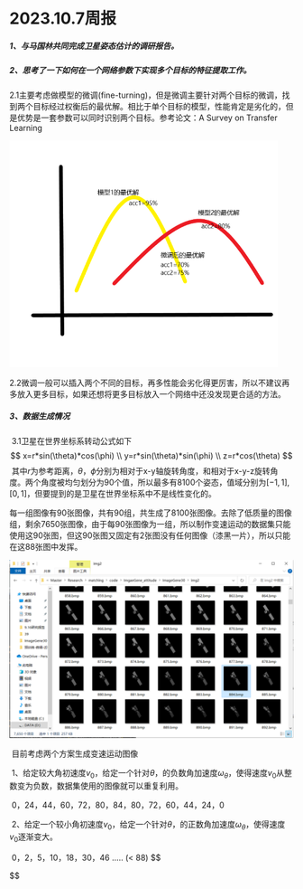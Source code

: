 # 2023.10.7周报

##### 1、与马国林共同完成卫星姿态估计的调研报告。

##### 2、思考了一下如何在一个网络参数下实现多个目标的特征提取工作。

​	2.1主要考虑做模型的微调(fine-turning)，但是微调主要针对两个目标的微调，找到两个目标经过权衡后的最优解。相比于单个目标的模型，性能肯定是劣化的，但是优势是一套参数可以同时识别两个目标。参考论文：A Survey on Transfer Learning

<img src="10.7.assets/%E5%BE%AE%E8%B0%83.png" alt="微调" style="zoom: 67%;" />

​		2.2微调一般可以插入两个不同的目标，再多性能会劣化得更厉害，所以不建议再多放入更多目标，如果还想将更多目标放入一个网络中还没发现更合适的方法。

##### 3、数据生成情况

​	3.1卫星在世界坐标系转动公式如下
$$
x=r*sin(\theta)*cos(\phi) \\
y=r*sin(\theta)*sin(\phi) \\
z=r*cos(\theta)
$$
​	其中$r$为参考距离，$\theta$，$\phi$分别为相对于x-y轴旋转角度，和相对于x-y-z旋转角度。两个角度被均匀划分为90个值，所以最多有8100个姿态，值域分别为$[-1, 1]$, $[0, 1]$，但要提到的是卫星在世界坐标系中不是线性变化的。

   每一组图像有90张图像，共有90组，共生成了8100张图像。去除了低质量的图像组，剩余7650张图像，由于每90张图像为一组，所以制作变速运动的数据集只能使用这90张图，但这90张图又固定有2张图没有任何图像（漆黑一片），所以只能在这88张图中发挥。

<img src="10.7.assets/image-20231007214921652.png" alt="image-20231007214921652" style="zoom: 50%;" />

​	目前考虑两个方案生成变速运动图像

​	1、给定较大角初速度$v_0$，给定一个针对$\theta$，的负数角加速度$\omega_\theta$，使得速度$v_0$从整数变为负数，数据集使用的图像就可以重复利用。

​		0，24，44，60，72，80，84，80，72，60，44，24，0

​	2、给定一个较小角初速度$v_0$，给定一个针对$\theta$，的正数角加速度$\omega_\theta$，使得速度$v_0$逐渐变大。

​		0，2，5，10，18，30，46 ..... (< 88)
$$

$$
